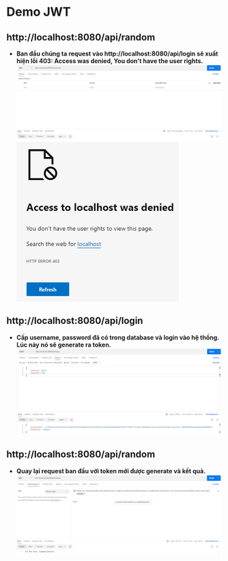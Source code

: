 # Demo JWT

## http://localhost:8080/api/random
* **Ban đầu chúng ta request vào http://localhost:8080/api/login sẽ xuất hiện lỗi 403: Access was denied, You don't have the user rights.**
![1A](https://github.com/Bachos0605/DemoJWT/blob/main/Static/1.png)
![1B](https://github.com/Bachos0605/DemoJWT/blob/main/Static/2.png)

## http://localhost:8080/api/login 
* **Cấp username, password đã có trong database và login vào hệ thống. Lúc này nó sẽ generate ra token.**
![2A](https://github.com/Bachos0605/DemoJWT/blob/main/Static/3.png)

## http://localhost:8080/api/random
* **Quay lại request ban đầu với token mới được generate và kết quả.**
![3A](https://github.com/Bachos0605/DemoJWT/blob/main/Static/4.png)

